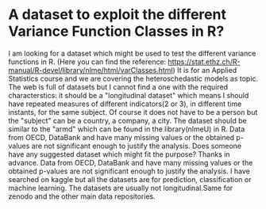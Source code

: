 
# A dataset to exploit the different Variance Function Classes in R?

I am looking for a dataset which might be used to test the different variance functions in R. (Here you can find the reference: https://stat.ethz.ch/R-manual/R-devel/library/nlme/html/varClasses.html)
It is for an Applied Statistics course and we are covering the heteroschedastic models as topic.
The web is full of datasets but I cannot find a one with the required characterstics:
it should be a "longitudinal dataset" which means I should have repeated measures of different indicators(2 or 3), in different time instants, for the same subject. Of course it does not have to be a person but the "subject" can be a country, a company, a city.
The dataset should be similar to the "armd" which can be found in the library(nlmeU) in R.
Data from OECD, DataBank and have many missing values or the obtained p-values are not significant enough to justify the analysis.
Does someone have any suggested dataset which might fit the purpose?
Thanks in advance.
Data from OECD, DataBank and have many missing values or the obtained p-values are not significant enough to justify the analysis. I have searched on kaggle but all the datasets are for prediction, classification or machine learning. The datasets are usually not longitudinal.Same for zenodo and the other main data repositories.

        